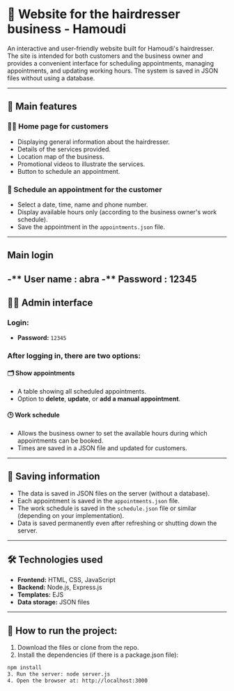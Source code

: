# 💈 Website for the hairdresser business - Hamoudi

An interactive and user-friendly website built for Hamoudi's hairdresser. The site is intended for both customers and the business owner and provides a convenient interface for scheduling appointments, managing appointments, and updating working hours. The system is saved in JSON files without using a database.

---

## 🚀 Main features

### 🧔‍♂️ Home page for customers
- Displaying general information about the hairdresser.
- Details of the services provided.
- Location map of the business.
- Promotional videos to illustrate the services.
- Button to schedule an appointment.

### 📅 Schedule an appointment for the customer
- Select a date, time, name and phone number.
- Display available hours only (according to the business owner's work schedule).
- Save the appointment in the `appointments.json` file.
---
## Main login
-** User name : abra
-** Password : 12345
---

## 👨‍💼 Admin interface

### Login:
- **Password:** `12345`

### After logging in, there are two options:

#### 🗂️ Show appointments
- A table showing all scheduled appointments.
- Option to **delete**, **update**, or **add a manual appointment**.

#### 🕒 Work schedule
- Allows the business owner to set the available hours during which appointments can be booked.
- Times are saved in a JSON file and updated for customers.

---

## 🧾 Saving information
- The data is saved in JSON files on the server (without a database).
- Each appointment is saved in the `appointments.json` file.
- The work schedule is saved in the `schedule.json` file or similar (depending on your implementation).
- Data is saved permanently even after refreshing or shutting down the server.

---

## 🛠️ Technologies used
- **Frontend:** HTML, CSS, JavaScript
- **Backend:** Node.js, Express.js
- **Templates:** EJS
- **Data storage:** JSON files

------------------------------------------------------------------------------------------------------------

## 🚀 How to run the project:
1. Download the files or clone from the repo.
2. Install the dependencies (if there is a package.json file):
```bash
npm install
3. Run the server: node server.js
4. Open the browser at: http://localhost:3000
